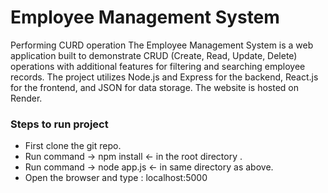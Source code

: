 
# Employee Management System
Performing CURD operation 
The Employee Management System is a web application built to demonstrate CRUD (Create, Read, Update, Delete) operations with additional features for filtering and searching employee records. The project utilizes Node.js and Express for the backend, React.js for the frontend, and JSON for data storage. The website is hosted on Render.

### Steps to run project 
+ First clone the git repo. 
+ Run command -> npm install <- in the root directory .
+ Run command -> node app.js <- in same directory as above.
+ Open the browser and type : localhost:5000
